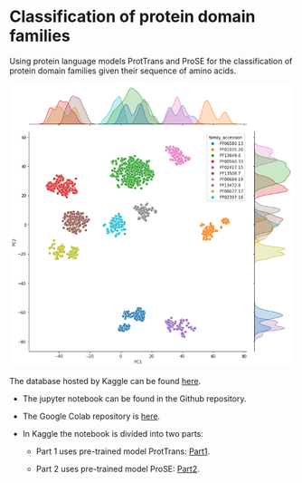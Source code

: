 # Classification of protein domain families
Using protein language models ProtTrans and ProSE for the classification of protein domain families given their sequence of amino acids.

![](tSNE_embedding_domains.png?raw=true "tSNE_embedding_domains")

The database hosted by Kaggle can be found [here](https://www.kaggle.com/datasets/googleai/pfam-seed-random-split).

- The jupyter notebook can be found in the Github repository.

- The Google Colab repository is [here](https://colab.research.google.com/drive/1G5xIYbCP-EaPs9u5mbOLPI04jsJCx3Uy).

- In Kaggle the notebook is divided into two parts:

  - Part 1 uses pre-trained model ProtTrans: [Part1](https://www.kaggle.com/code/yassermhbh/pfam-ml-part1).

  - Part 2 uses pre-trained model ProSE: [Part2](https://www.kaggle.com/code/yassermhbh/pfam-ml-part2).
